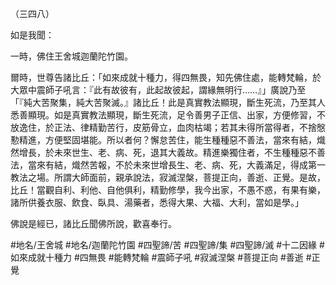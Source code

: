 （三四八）

如是我聞：

一時，佛住王舍城迦蘭陀竹園。

爾時，世尊告諸比丘：「如來成就十種力，得四無畏，知先佛住處，能轉梵輪，於大眾中震師子吼言：『此有故彼有，此起故彼起，謂緣無明行……』」廣說乃至「『純大苦聚集，純大苦聚滅。』諸比丘！此是真實教法顯現，斷生死流，乃至其人悉善顯現。如是真實教法顯現，斷生死流，足令善男子正信、出家，方便修習，不放逸住，於正法、律精勤苦行，皮筋骨立，血肉枯竭；若其未得所當得者，不捨慇懃精進，方便堅固堪能。所以者何？懈怠苦住，能生種種惡不善法，當來有結，熾然增長，於未來世生、老、病、死，退其大義故。精進樂獨住者，不生種種惡不善法，當來有結，熾然苦報，不於未來世增長生、老、病、死，大義滿足，得成第一教法之場。所謂大師面前，親承說法，寂滅涅槃，菩提正向，善逝、正覺。是故，比丘！當觀自利、利他、自他俱利，精勤修學，我今出家，不愚不惑，有果有樂，諸所供養衣服、飲食、臥具、湯藥者，悉得大果、大福、大利，當如是學。」

佛說是經已，諸比丘聞佛所說，歡喜奉行。

#地名/王舍城
#地名/迦蘭陀竹園
#四聖諦/苦
#四聖諦/集
#四聖諦/滅
#十二因緣
#如來成就十種力
#四無畏
#能轉梵輪
#震師子吼
#寂滅涅槃
#菩提正向
#善逝
#正覺
